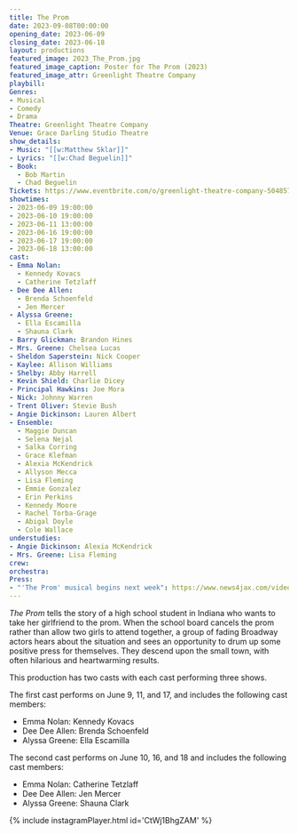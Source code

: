 ```yaml
---
title: The Prom
date: 2023-09-08T00:00:00
opening_date: 2023-06-09
closing_date: 2023-06-18
layout: productions
featured_image: 2023_The_Prom.jpg
featured_image_caption: Poster for The Prom (2023)
featured_image_attr: Greenlight Theatre Company
playbill:
Genres:
- Musical
- Comedy
- Drama
Theatre: Greenlight Theatre Company
Venue: Grace Darling Studio Theatre
show_details:
- Music: "[[w:Matthew Sklar]]"
- Lyrics: "[[w:Chad Beguelin]]"
- Book: 
  - Bob Martin
  - Chad Beguelin
Tickets: https://www.eventbrite.com/o/greenlight-theatre-company-50485732523
showtimes:
- 2023-06-09 19:00:00
- 2023-06-10 19:00:00
- 2023-06-11 13:00:00
- 2023-06-16 19:00:00
- 2023-06-17 19:00:00
- 2023-06-18 13:00:00
cast:
- Emma Nolan:
  - Kennedy Kovacs
  - Catherine Tetzlaff
- Dee Dee Allen:
  - Brenda Schoenfeld
  - Jen Mercer
- Alyssa Greene:
  - Ella Escamilla
  - Shauna Clark
- Barry Glickman: Brandon Hines
- Mrs. Greene: Chelsea Lucas
- Sheldon Saperstein: Nick Cooper
- Kaylee: Allison Williams
- Shelby: Abby Harrell
- Kevin Shield: Charlie Dicey
- Principal Hawkins: Joe Mora
- Nick: Johnny Warren
- Trent Oliver: Stevie Bush
- Angie Dickinson: Lauren Albert
- Ensemble:
  - Maggie Duncan
  - Selena Nejal
  - Salka Corring
  - Grace Klefman
  - Alexia McKendrick
  - Allyson Mecca
  - Lisa Fleming
  - Emmie Gonzalez
  - Erin Perkins
  - Kennedy Moore
  - Rachel Torba-Grage
  - Abigal Doyle
  - Cole Wallace
understudies:
- Angie Dickinson: Alexia McKendrick
- Mrs. Greene: Lisa Fleming
crew:
orchestra:
Press:
- "'The Prom' musical begins next week": https://www.news4jax.com/video/morning-show/2023/06/03/the-prom-musical-begins-next-week/
---
```

*The Prom* tells the story of a high school student in Indiana who wants to take her girlfriend to the prom. When the school board cancels the prom rather than allow two girls to attend together, a group of fading Broadway actors hears about the situation and sees an opportunity to drum up some positive press for themselves. They descend upon the small town, with often hilarious and heartwarming results.

This production has two casts with each cast performing three shows. 

The first cast performs on June 9, 11, and 17, and includes the following cast members:
- Emma Nolan: Kennedy Kovacs
- Dee Dee Allen: Brenda Schoenfeld
- Alyssa Greene: Ella Escamilla

The second cast performs on June 10, 16, and 18 and includes the following cast members:
- Emma Nolan: Catherine Tetzlaff
- Dee Dee Allen: Jen Mercer
- Alyssa Greene: Shauna Clark

{% include instagramPlayer.html id='CtWj1BhgZAM' %}
